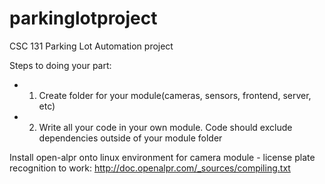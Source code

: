# parkinglotproject
CSC 131 Parking Lot Automation project

Steps to doing your part:
- 1. Create folder for your module(cameras, sensors, frontend, server, etc)
- 2. Write all your code in your own module. Code should exclude dependencies outside of your module folder

Install open-alpr onto linux environment for camera module - license plate recognition to work:
http://doc.openalpr.com/_sources/compiling.txt
